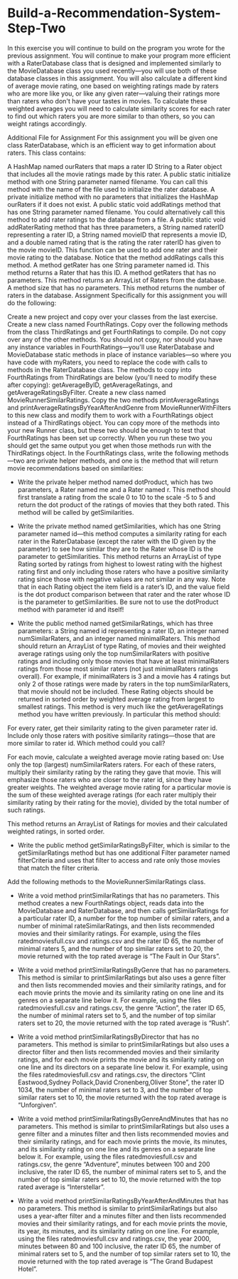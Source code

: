 # Build-a-Recommendation-System-Step-Two

In this exercise you will continue to build on the program you wrote for the previous assignment. You will continue to make your program more efficient with a RaterDatabase class that is designed and implemented similarly to the MovieDatabase class you used recently—you will use both of these database classes in this assignment. You will also calculate a different kind of average movie rating, one based on weighting ratings made by raters who are more like you, or like any given rater—valuing their ratings more than raters who don't have your tastes in movies. To calculate these weighted averages you will need to calculate similarity scores for each rater to find out which raters you are more similar to than others, so you can weight ratings accordingly.

Additional File for Assignment
For this assignment you will be given one class RaterDatabase, which is an efficient way to get information about raters. This class contains:

A HashMap named ourRaters that maps a rater ID String to a Rater object that includes all the movie ratings made by this rater.
A public static initialize method with one String parameter named filename. You can call this method with the name of the file used to initialize the rater database.
A private initialize method with no parameters that initializes the HashMap ourRaters if it does not exist.
A public static void addRatings method that has one String parameter named filename. You could alternatively call this method to add rater ratings to the database from a file.
A public static void addRaterRating method that has three parameters, a String named raterID representing a rater ID, a String named movieID that represents a movie ID, and a double named rating that is the rating the rater raterID has given to the movie movieID. This function can be used to add one rater and their movie rating to the database. Notice that the method addRatings calls this method.
A method getRater has one String parameter named id. This method returns a Rater that has this ID.
A method getRaters that has no parameters. This method returns an ArrayList of Raters from the database.
A method size that has no parameters. This method returns the number of raters in the database.
Assignment
Specifically for this assignment you will do the following:

Create a new project and copy over your classes from the last exercise.
Create a new class named FourthRatings. Copy over the following methods from the class ThirdRatings and get FourthRatings to compile. Do not copy over any of the other methods. You should not copy, nor should you have any instance variables in FourthRatings—you'll use RaterDatabase and MovieDatabase static methods in place of instance variables—so where you have code with myRaters, you need to replace the code with calls to methods in the RaterDatabase class. The methods to copy into FourthRatings from ThirdRatings are below (you'll need to modify these after copying): getAverageByID, getAverageRatings, and getAverageRatingsByFilter.
Create a new class named MovieRunnerSimilarRatings. Copy the two methods printAverageRatings and printAverageRatingsByYearAfterAndGenre from MovieRunnerWithFilters to this new class and modify them to work with a FourthRatings object instead of a ThirdRatings object. You can copy more of the methods into your new Runner class, but these two should be enough to test that FourthRatings has been set up correctly. When you run these two you should get the same output you get when those methods run with the ThirdRatings object.
In the FourthRatings class, write the following methods—two are private helper methods, and one is the method that will return movie recommendations based on similarities:
- Write the private helper method named dotProduct, which has two parameters, a Rater named me and a Rater named r. This method should first translate a rating from the scale 0 to 10 to the scale -5 to 5 and return the dot product of the ratings of movies that they both rated. This method will be called by getSimilarities.

- Write the private method named getSimilarities, which has one String parameter named id—this method computes a similarity rating for each rater in the RaterDatabase (except the rater with the ID given by the parameter) to see how similar they are to the Rater whose ID is the parameter to getSimilarities. This method returns an ArrayList of type Rating sorted by ratings from highest to lowest rating with the highest rating first and only including those raters who have a positive similarity rating since those with negative values are not similar in any way. Note that in each Rating object the item field is a rater’s ID, and the value field is the dot product comparison between that rater and the rater whose ID is the parameter to getSimilarities. Be sure not to use the dotProduct method with parameter id and itself!

- Write the public method named getSimilarRatings, which has three parameters: a String named id representing a rater ID, an integer named numSimilarRaters, and an integer named minimalRaters. This method should return an ArrayList of type Rating, of movies and their weighted average ratings using only the top numSimilarRaters with positive ratings and including only those movies that have at least minimalRaters ratings from those most similar raters (not just minimalRaters ratings overall). For example, if minimalRaters is 3 and a movie has 4 ratings but only 2 of those ratings were made by raters in the top numSimilarRaters, that movie should not be included. These Rating objects should be returned in sorted order by weighted average rating from largest to smallest ratings. This method is very much like the getAverageRatings method you have written previously. In particular this method should:

For every rater, get their similarity rating to the given parameter rater id. Include only those raters with positive similarity ratings—those that are more similar to rater id. Which method could you call?

For each movie, calculate a weighted average movie rating based on: Use only the top (largest) numSimilarRaters raters. For each of these raters, multiply their similarity rating by the rating they gave that movie. This will emphasize those raters who are closer to the rater id, since they have greater weights. The weighted average movie rating for a particular movie is the sum of these weighted average ratings (for each rater multiply their similarity rating by their rating for the movie), divided by the total number of such ratings.

This method returns an ArrayList of Ratings for movies and their calculated weighted ratings, in sorted order.

- Write the public method getSimilarRatingsByFilter, which is similar to the getSimilarRatings method but has one additional Filter parameter named filterCriteria and uses that filter to access and rate only those movies that match the filter criteria.

Add the following methods to the MovieRunnerSimilarRatings class.
- Write a void method printSimilarRatings that has no parameters. This method creates a new FourthRatings object, reads data into the MovieDatabase and RaterDatabase, and then calls getSimilarRatings for a particular rater ID, a number for the top number of similar raters, and a number of minimal rateSimilarRatings, and then lists recommended movies and their similarity ratings. For example, using the files ratedmoviesfull.csv and ratings.csv and the rater ID 65, the number of minimal raters 5, and the number of top similar raters set to 20, the movie returned with the top rated average is “The Fault in Our Stars”.

- Write a void method printSimilarRatingsByGenre that has no parameters. This method is similar to printSimilarRatings but also uses a genre filter and then lists recommended movies and their similarity ratings, and for each movie prints the movie and its similarity rating on one line and its genres on a separate line below it. For example, using the files ratedmoviesfull.csv and ratings.csv, the genre “Action”, the rater ID 65, the number of minimal raters set to 5, and the number of top similar raters set to 20, the movie returned with the top rated average is “Rush”.

- Write a void method printSimilarRatingsByDirector that has no parameters. This method is similar to printSimilarRatings but also uses a director filter and then lists recommended movies and their similarity ratings, and for each movie prints the movie and its similarity rating on one line and its directors on a separate line below it. For example, using the files ratedmoviesfull.csv and ratings.csv, the directors “Clint Eastwood,Sydney Pollack,David Cronenberg,Oliver Stone”, the rater ID 1034, the number of minimal raters set to 3, and the number of top similar raters set to 10, the movie returned with the top rated average is “Unforgiven”.

- Write a void method printSimilarRatingsByGenreAndMinutes that has no parameters. This method is similar to printSimilarRatings but also uses a genre filter and a minutes filter and then lists recommended movies and their similarity ratings, and for each movie prints the movie, its minutes, and its similarity rating on one line and its genres on a separate line below it. For example, using the files ratedmoviesfull.csv and ratings.csv, the genre “Adventure”, minutes between 100 and 200 inclusive, the rater ID 65, the number of minimal raters set to 5, and the number of top similar raters set to 10, the movie returned with the top rated average is “Interstellar”.

- Write a void method printSimilarRatingsByYearAfterAndMinutes that has no parameters. This method is similar to printSimilarRatings but also uses a year-after filter and a minutes filter and then lists recommended movies and their similarity ratings, and for each movie prints the movie, its year, its minutes, and its similarity rating on one line. For example, using the files ratedmoviesfull.csv and ratings.csv, the year 2000, minutes between 80 and 100 inclusive, the rater ID 65, the number of minimal raters set to 5, and the number of top similar raters set to 10, the movie returned with the top rated average is “The Grand Budapest Hotel”.

